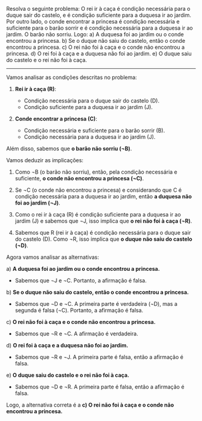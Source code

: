 Resolva o seguinte problema:
O rei ir à caça é condição necessária para o duque sair do
castelo, e é condição suficiente para a duquesa ir ao jardim. Por
outro lado, o conde encontrar a princesa é condição necessária
e suficiente para o barão sorrir e é condição necessária para a
duquesa ir ao jardim. O barão não sorriu.
Logo:
a) A duquesa foi ao jardim ou o conde encontrou a princesa.
b) Se o duque não saiu do castelo, então o conde encontrou a
princesa.
c) O rei não foi à caça e o conde não encontrou a princesa.
d) O rei foi à caça e a duquesa não foi ao jardim.
e) O duque saiu do castelo e o rei não foi à caça.

---

Vamos analisar as condições descritas no problema:

1. **Rei ir à caça (R)**:
   - Condição necessária para o duque sair do castelo (D).
   - Condição suficiente para a duquesa ir ao jardim (J).

2. **Conde encontrar a princesa (C)**:
   - Condição necessária e suficiente para o barão sorrir (B).
   - Condição necessária para a duquesa ir ao jardim (J).

Além disso, sabemos que **o barão não sorriu (¬B)**.

Vamos deduzir as implicações:

1. Como ¬B (o barão não sorriu), então, pela condição necessária e suficiente, **o conde não encontrou a princesa (¬C)**.

2. Se ¬C (o conde não encontrou a princesa) e considerando que C é condição necessária para a duquesa ir ao jardim, então **a duquesa não foi ao jardim (¬J)**.

3. Como o rei ir à caça (R) é condição suficiente para a duquesa ir ao jardim (J) e sabemos que ¬J, isso implica que **o rei não foi à caça (¬R)**.

4. Sabemos que R (rei ir à caça) é condição necessária para o duque sair do castelo (D). Como ¬R, isso implica que **o duque não saiu do castelo (¬D)**.

Agora vamos analisar as alternativas:

a) **A duquesa foi ao jardim ou o conde encontrou a princesa.**
   - Sabemos que ¬J e ¬C. Portanto, a afirmação é falsa.

b) **Se o duque não saiu do castelo, então o conde encontrou a princesa.**
   - Sabemos que ¬D e ¬C. A primeira parte é verdadeira (¬D), mas a segunda é falsa (¬C). Portanto, a afirmação é falsa.

c) **O rei não foi à caça e o conde não encontrou a princesa.**
   - Sabemos que ¬R e ¬C. A afirmação é verdadeira.

d) **O rei foi à caça e a duquesa não foi ao jardim.**
   - Sabemos que ¬R e ¬J. A primeira parte é falsa, então a afirmação é falsa.

e) **O duque saiu do castelo e o rei não foi à caça.**
   - Sabemos que ¬D e ¬R. A primeira parte é falsa, então a afirmação é falsa.

Logo, a alternativa correta é a **c) O rei não foi à caça e o conde não encontrou a princesa.**
